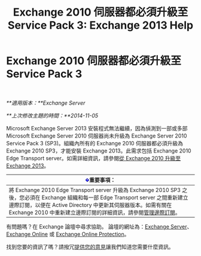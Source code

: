 ﻿---
title: 'Exchange 2010 伺服器都必須升級至 Service Pack 3: Exchange 2013 Help'
TOCTitle: Exchange 2010 伺服器都必須升級至 Service Pack 3
ms:assetid: b4f74863-1567-4d6d-ae21-b0af495a1d82
ms:mtpsurl: https://technet.microsoft.com/zh-tw/library/ms.exch.setupreadiness.e15e14coexistenceminversionrequirement(v=EXCHG.150)
ms:contentKeyID: 50474026
ms.date: 05/21/2018
mtps_version: v=EXCHG.150
ms.translationtype: MT
---

# Exchange 2010 伺服器都必須升級至 Service Pack 3

 

_**適用版本：**Exchange Server_

_**上次修改主題的時間：**2014-11-05_

Microsoft Exchange Server 2013 安裝程式無法繼續，因為偵測到一部或多部 Microsoft Exchange Server 2010 伺服器尚未升級為 Exchange Server 2010 Service Pack 3 (SP3)。組織內所有的 Exchange 2010 伺服器都必須升級為 Exchange 2010 SP3，才能安裝 Exchange 2013。此需求包括 Exchange 2010 Edge Transport server。如需詳細資訊，請參閱[從 Exchange 2010 升級至 Exchange 2013](upgrade-from-exchange-2010-to-exchange-2013-exchange-2013-help.md)。

<table>
<thead>
<tr class="header">
<th><img src="images/Bb124558.important(EXCHG.150).gif" title="重要事項" alt="重要事項" />重要事項：</th>
</tr>
</thead>
<tbody>
<tr class="odd">
<td>將 Exchange 2010 Edge Transport server 升級為 Exchange 2010 SP3 之後，您必須在 Exchange 組織和每一部 Edge Transport server 之間重新建立邊際訂閱，以便在 Active Directory 中更新其伺服器版本。如需有關在 Exchange 2010 中重新建立邊際訂閱的詳細資訊，請參閱<a href="https://go.microsoft.com/fwlink/p/?linkid=269724">管理邊際訂閱</a>。</td>
</tr>
</tbody>
</table>


有問題嗎？在 Exchange 論壇中尋求協助。 論壇的網址為：[Exchange Server](https://go.microsoft.com/fwlink/p/?linkid=60612)、 [Exchange Online](https://go.microsoft.com/fwlink/p/?linkid=267542) 或 [Exchange Online Protection](https://go.microsoft.com/fwlink/p/?linkid=285351)。

找到您要的資訊了嗎？請撥冗[提供您的意見](mailto:exsetuphelpfeedback@microsoft.com?subject=exchange%202013%20setup%20help%20feedbac)讓我們知道您需要什麼資訊。


